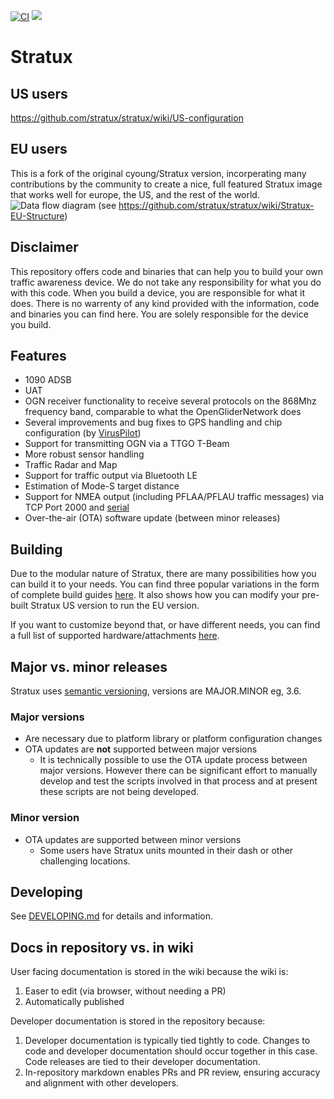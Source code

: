 [![CI](https://github.com/stratux/stratux/actions/workflows/ci.yml/badge.svg)](https://github.com/stratux/stratux/actions/workflows/ci.yml)
[![](https://dcbadge.limes.pink/api/server/D9NQ6xe4nF)](https://discord.gg/D9NQ6xe4nF)

# Stratux

## US users

https://github.com/stratux/stratux/wiki/US-configuration

## EU users

This is a fork of the original cyoung/Stratux version, incorperating many contributions by the community to create a
nice, full featured Stratux image that works well for europe, the US, and the rest of the world.
![Data flow diagram](https://user-images.githubusercontent.com/60190549/94661904-f1201c80-0307-11eb-9d8d-3af2020583a8.png)
(see https://github.com/stratux/stratux/wiki/Stratux-EU-Structure)

## Disclaimer
This repository offers code and binaries that can help you to build your own traffic awareness device. We do not take any responsibility for what you do with this code. When you build a device, you are responsible for what it does. There is no warrenty of any kind provided with the information, code and binaries you can find here. You are solely responsible for the device you build.

## Features
* 1090 ADSB
* UAT
* OGN receiver functionality to receive several protocols on the 868Mhz frequency band, comparable to what the OpenGliderNetwork does
* Several improvements and bug fixes to GPS handling and chip configuration (by [VirusPilot](https://github.com/VirusPilot))
* Support for transmitting OGN via a TTGO T-Beam
* More robust sensor handling
* Traffic Radar and Map
* Support for traffic output via Bluetooth LE
* Estimation of Mode-S target distance
* Support for NMEA output (including PFLAA/PFLAU traffic messages) via TCP Port 2000 and [serial](https://github.com/stratux/stratux/wiki/Stratux-Serial-output-for-EFIS's-that-support-GDL90-or-Flarm-NMEA-over-serial)
* Over-the-air (OTA) software update (between minor releases)

## Building
Due to the modular nature of Stratux, there are many possibilities how you can build it to your needs.
You can find three popular variations in the form of complete build guides [here](https://github.com/stratux/stratux/wiki/Building-Stratux-Europe-Edition).
It also shows how you can modify your pre-built Stratux US version to run the EU version.

If you want to customize beyond that, or have different needs, you can find a full list of supported hardware/attachments [here](https://github.com/stratux/stratux/wiki/Supported-Hardware).

## Major vs. minor releases

Stratux uses [semantic versioning](https://semver.org), versions are MAJOR.MINOR eg, 3.6.

### Major versions

* Are necessary due to platform library or platform configuration changes
* OTA updates are <b>not</b> supported between major versions
  * It is technically possible to use the OTA update process between
major versions. However there can be significant effort to manually develop
and test the scripts involved in that process and at present these scripts
are not being developed.

### Minor version

* OTA updates are supported between minor versions
  * Some users have Stratux units mounted in their dash or other challenging locations.

## Developing

See [DEVELOPING.md](docs/DEVELOPING.md) for details and information.

## Docs in repository vs. in wiki

User facing documentation is stored in the wiki because the wiki is:

1. Easer to edit (via browser, without needing a PR)
1. Automatically published

Developer documentation is stored in the repository because:

1. Developer documentation is typically tied tightly to code. Changes to code and developer documentation should occur together in this case. Code releases are tied to their developer documentation.
1. In-repository markdown enables PRs and PR review, ensuring accuracy and alignment with other developers.
